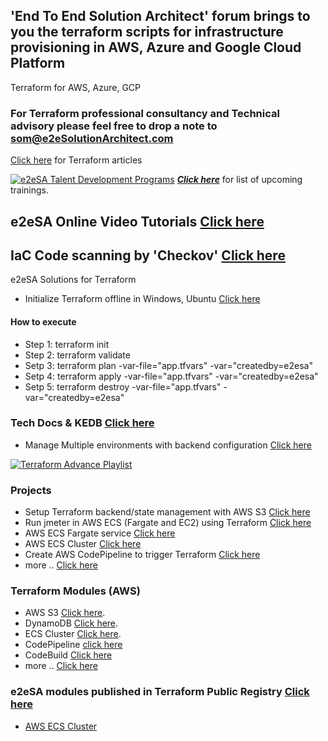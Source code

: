 ## 'End To End Solution Architect' forum brings to you the terraform scripts for infrastructure provisioning in AWS, Azure and Google Cloud Platform
Terraform for AWS, Azure, GCP

### For Terraform professional consultancy and Technical advisory please feel free to drop a note to som@e2eSolutionArchitect.com
[Click here](https://e2esolutionarchitect.com/tag/terraform) for Terraform articles


[![e2eSA Talent Development Programs](https://user-images.githubusercontent.com/62712515/212548238-92365832-fe03-47c7-8c06-701834a67ebf.png)](https://github.com/e2eSolutionArchitect/academy)
***[Click here](https://e2esolutionarchitect.eventbrite.com)*** for list of upcoming trainings.

## e2eSA Online Video Tutorials [Click here](https://www.youtube.com/channel/UC5Juuk7aTvbRmrABMq4onJA/videos)

## IaC Code scanning by 'Checkov' [Click here](https://github.com/e2eSolutionArchitect/terraform/tree/main/checknov)

e2eSA Solutions for Terraform
- Initialize Terraform offline in Windows, Ubuntu [Click here](https://github.com/e2eSolutionArchitect/terraform/blob/main/providers/docs/terraform-offline-initialize.md)

#### How to execute
- Step 1: terraform init
- Step 2: terraform validate
- Setp 3: terraform plan -var-file="app.tfvars" -var="createdby=e2esa"
- Setp 4: terraform apply -var-file="app.tfvars" -var="createdby=e2esa"
- Setp 5: terraform destroy -var-file="app.tfvars" -var="createdby=e2esa"

### Tech Docs & KEDB [Click here](https://github.com/e2eSolutionArchitect/KEDB)
- Manage Multiple environments with backend configuration [Click here](https://github.com/e2eSolutionArchitect/KEDB/blob/main/terraform/terraform%20backend%20values%20not%20allowed.md)

[![Terraform Advance Playlist](https://user-images.githubusercontent.com/62712515/206504025-16ae6833-1289-4f79-bc50-10439207cebd.png)](https://www.youtube.com/playlist?list=PLuBBTh-4TzDkUiWqlrwwnJ3QFJdP4JiPy)

### Projects
- Setup Terraform backend/state management with AWS S3 [Click here ](https://github.com/e2eSolutionArchitect/terraform/tree/main/providers/aws/examples/e2esa-aws-s3backend)
- Run jmeter in AWS ECS (Fargate and EC2) using Terraform [Click here](https://github.com/e2eSolutionArchitect/terraform/tree/main/providers/aws/examples/e2esa-aws-jmeter-ecs)
- AWS ECS Fargate service [Click here](https://github.com/e2eSolutionArchitect/terraform/tree/main/providers/aws/examples/e2esa-aws-ecs-service)
- AWS ECS Cluster [Click here](https://github.com/e2eSolutionArchitect/terraform/tree/main/providers/aws/examples/e2esa-aws-ecs-cluster)
- Create AWS CodePipeline to trigger Terraform [Click here](https://github.com/e2eSolutionArchitect/terraform/tree/main/providers/aws/examples/e2esa-aws-codepipeline)
- more .. [Click here](https://github.com/e2eSolutionArchitect/terraform/tree/main/providers/aws/examples)

### Terraform Modules (AWS)
- AWS S3 [Click here](https://github.com/e2eSolutionArchitect/terraform/tree/main/providers/aws/modules/e2esa-aws-s3).
- DynamoDB [Click here](https://github.com/e2eSolutionArchitect/terraform/tree/main/providers/aws/modules/e2esa-aws-dynamodb).
- ECS Cluster [Click here](https://github.com/e2eSolutionArchitect/terraform/tree/main/providers/aws/modules/e2esa-module-aws-ecs-cluster).
- CodePipeline [click here](https://github.com/e2eSolutionArchitect/terraform/tree/main/providers/aws/modules/e2esa-module-aws-codepipeline)
- CodeBuild [Click here](https://github.com/e2eSolutionArchitect/terraform/tree/main/providers/aws/modules/e2esa-module-aws-codebuild)
- more .. [Click here](https://github.com/e2eSolutionArchitect/terraform/tree/main/providers/aws/modules)

### e2eSA modules published in Terraform Public Registry [Click here](https://registry.terraform.io/namespaces/e2eSolutionArchitect)
- [AWS ECS Cluster](https://registry.terraform.io/modules/e2eSolutionArchitect/ecs-cluster/aws/latest)

